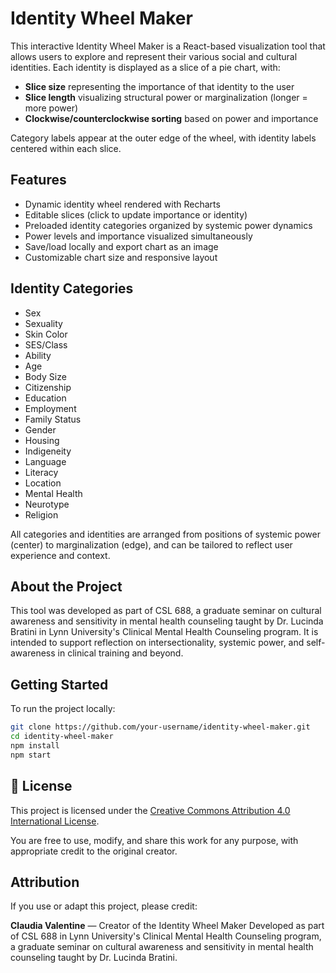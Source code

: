 # Identity Wheel Maker

This interactive Identity Wheel Maker is a React-based visualization tool that allows users to explore and represent their various social and cultural identities. Each identity is displayed as a slice of a pie chart, with:

* **Slice size** representing the importance of that identity to the user
* **Slice length** visualizing structural power or marginalization (longer = more power)
* **Clockwise/counterclockwise sorting** based on power and importance

Category labels appear at the outer edge of the wheel, with identity labels centered within each slice.

## Features

* Dynamic identity wheel rendered with Recharts
* Editable slices (click to update importance or identity)
* Preloaded identity categories organized by systemic power dynamics
* Power levels and importance visualized simultaneously
* Save/load locally and export chart as an image
* Customizable chart size and responsive layout

## Identity Categories

* Sex
* Sexuality
* Skin Color
* SES/Class
* Ability
* Age
* Body Size
* Citizenship
* Education
* Employment
* Family Status
* Gender
* Housing
* Indigeneity
* Language
* Literacy
* Location
* Mental Health
* Neurotype
* Religion

All categories and identities are arranged from positions of systemic power (center) to marginalization (edge), and can be tailored to reflect user experience and context.

## About the Project

This tool was developed as part of CSL 688, a graduate seminar on cultural awareness and sensitivity in mental health counseling taught by Dr. Lucinda Bratini in Lynn University's Clinical Mental Health Counseling program. It is intended to support reflection on intersectionality, systemic power, and self-awareness in clinical training and beyond.

## Getting Started

To run the project locally:

```bash
git clone https://github.com/your-username/identity-wheel-maker.git
cd identity-wheel-maker
npm install
npm start
```

## 📄 License

This project is licensed under the [Creative Commons Attribution 4.0 International License](https://creativecommons.org/licenses/by/4.0/).

You are free to use, modify, and share this work for any purpose, with appropriate credit to the original creator.

## Attribution

If you use or adapt this project, please credit:

**Claudia Valentine** — Creator of the Identity Wheel Maker
Developed as part of CSL 688 in Lynn University's Clinical Mental Health Counseling program, a graduate seminar on cultural awareness and sensitivity in mental health counseling taught by Dr. Lucinda Bratini.

